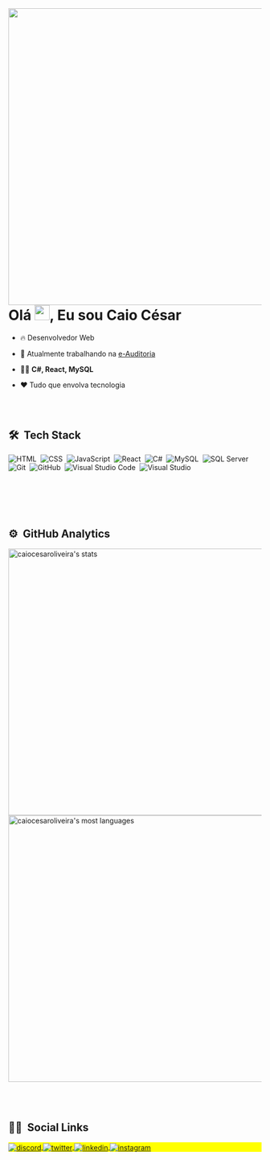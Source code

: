 
<img align="right" height="590em" src="https://gist.githubusercontent.com/caiocesaroliveira/79094031244e3cd4123d9bc0f30d9c19/raw/133f5937f90653da82b060aecebb3b6393fff744/githubcard.svg"/>


<h1 align="left">Olá <img src="https://raw.githubusercontent.com/kaueMarques/kaueMarques/master/hi.gif" width="30px">, Eu sou Caio César</h1>

- 🔥 Desenvolvedor Web

- 🔭 Atualmente trabalhando na [e-Auditoria](http://www.e-auditoria.com.br/)

- 👨‍💻 **C#, React, MySQL**

- ❤ Tudo que envolva tecnologia

<br><br>

## 🛠 &nbsp;Tech Stack

![HTML](https://img.shields.io/badge/-HTML-05122A?style=flat&logo=HTML5)&nbsp;
![CSS](https://img.shields.io/badge/-CSS-05122A?style=flat&logo=CSS3&logoColor=1572B6)&nbsp;
![JavaScript](https://img.shields.io/badge/-JavaScript-05122A?style=flat&logo=javascript)&nbsp;
![React](https://img.shields.io/badge/-React-05122A?style=flat&logo=react)&nbsp;
![C#](https://img.shields.io/badge/-C%23-05122A?style=flat&logo=dotnet&logoColor=512BD4)&nbsp;
![MySQL](https://img.shields.io/badge/-MySQL-05122A?style=flat&logo=mysql&logoColor=4479A1)&nbsp;
![SQL Server](https://img.shields.io/badge/-SQLServer-05122A?style=flat&logo=microsoftsqlserver&logoColor=CC2927)&nbsp;
![Git](https://img.shields.io/badge/-Git-05122A?style=flat&logo=git)&nbsp;
![GitHub](https://img.shields.io/badge/-GitHub-05122A?style=flat&logo=github)&nbsp;
![Visual Studio Code](https://img.shields.io/badge/-Visual%20Studio%20Code-05122A?style=flat&logo=visual-studio-code&logoColor=007ACC)&nbsp;
![Visual Studio](https://img.shields.io/badge/-Visual%20Studio-05122A?style=flat&logo=visual-studio&logoColor=5C2D91)&nbsp;



<br><br><br><br>

## ⚙️ &nbsp;GitHub Analytics

<p align="left">
<img width="530em" src="https://github-readme-stats.vercel.app/api?username=caiocesaroliveira&show_icons=true&theme=vision-friendly-dark" alt="caiocesaroliveira's stats"/>
<img width="530em" src="https://github-readme-stats.vercel.app/api/top-langs/?username=caiocesaroliveira&layout=compact&theme=vision-friendly-dark" alt="caiocesaroliveira's most languages"/>
</p>

<br><br>

## 🤵🏻 &nbsp;Social Links

<p align="left" style="background:yellow">
<a href="https://discord.com/channels/Caio%20C%C3%A9sar#5677" target="_blank">
 <img align="center" src="https://img.shields.io/badge/-caiocesar-05122A?style=flat&logo=discord" alt="discord"/>
</a>
<a href="https://twitter.com/caiojr91" target="_blank">
  <img align="center" src="https://img.shields.io/badge/-caiojr91-05122A?style=flat&logo=twitter" alt="twitter"/>  
</a>
<a href="https://linkedin.com/in/caiocesaroliveira" target="_blank">
  <img align="center" src="https://img.shields.io/badge/-caiocesaroliveira-05122A?style=flat&logo=linkedin" alt="linkedin"/>
</a>
<a href="https://instagram.com/_caiocesaroliveira" target="_blank">
 <img align="center" src="https://img.shields.io/badge/-caiocesaroliveira-05122A?style=flat&logo=instagram" alt="instagram"/>
</a>
</p>
